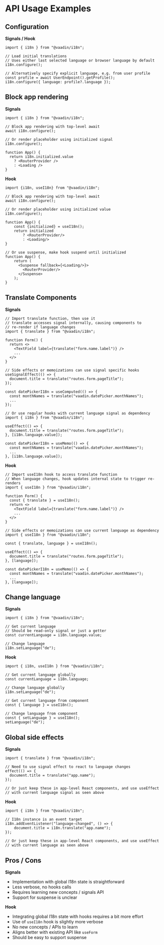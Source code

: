# API Usage Examples

## Configuration

**Signals / Hook**

```tsx
import { i18n } from "@vaadin/i18n";

// Load initial translations
// Uses either last selected language or browser language by default
i18n.configure();

// Alternatively specify explicit language, e.g. from user profile
const profile = await UserEndpoint().getProfile();
i18n.configure({ language: profile?.language });
```

## Block app rendering

**Signals**

```tsx
import { i18n } from "@vaadin/i18n";

// Block app rendering with top-level await
await i18n.configure();

// Or render placeholder using initialized signal
i18n.configure();

function App() {
  return i18n.initialized.value 
    ? <RouterProvider />
    : <Loading />
}
```

**Hook**

```tsx
import {i18n, useI18n} from "@vaadin/i18n";

// Block app rendering with top-level await
await i18n.configure();

// Or render placeholder using initialized value
i18n.configure();

function App() {
    const {initialized} = useI18n();
    return initialized
        ? <RouterProvider/>
        : <Loading/>
}

// Or use suspense, make hook suspend until initialized
function App() {
    return (
      <Suspense fallback={<Loading/>}>
        <RouterProvider/>
      </Suspense>
    );
}
```

## Translate Components

**Signals**

```tsx
// Import translate function, then use it
// translate accesses signal internally, causing components to 
// re-render if language changes
import { translate } from "@vaadin/i18n";

function Form() {
  return <>
    <TextField label={translate("form.name.label")} />
    ...
  </>
}

// Side effects or memoizations can use signal specific hooks
useSignalEffect(() => {
  document.title = translate("routes.form.pageTitle");
});

const datePickerI18n = useComputed(() => {
  const monthNames = translate("vaadin.datePicker.monthNames");
  ...
});

// Or use regular hooks with current language signal as dependency
import { i18n } from "@vaadin/i18n";

useEffect(() => {
  document.title = translate("routes.form.pageTitle");
}, [i18n.language.value]);

const datePickerI18n = useMemo(() => {
  const monthNames = translate("vaadin.datePicker.monthNames");
  ...
}, [i18n.language.value]);
```

**Hook**

```tsx
// Import useI18n hook to access translate function
// When language changes, hook updates internal state to trigger re-renders
import { useI18n } from "@vaadin/i18n";

function Form() {
  const { translate } = useI18n();
  return <>
    <TextField label={translate("form.name.label")} />
    ...
  </>
}

// Side effects or memoizations can use current language as dependency
import { useI18n } from "@vaadin/i18n";

const { translate, language } = useI18n();

useEffect(() => {
  document.title = translate("routes.form.pageTitle");
}, [language]);

const datePickerI18n = useMemo(() => {
  const monthNames = translate("vaadin.datePicker.monthNames");
  ...
}, [language]);
```

## Change language

**Signals**

```tsx
import { i18n } from "@vaadin/i18n";

// Get current language
// Should be read-only signal or just a getter
const currentLanguage = i18n.language.value;

// Change language
i18n.setLanguage("de");
```

**Hook**

```tsx
import { i18n, useI18n } from "@vaadin/i18n";

// Get current language globally
const currentLanguage = i18n.language;

// Change language globally
i18n.setLanguage("de");

// Get current language from component
const { language } = useI18n();

// Change language from component
const { setLanguage } = useI18n();
setLanguage("de");
```

## Global side effects

**Signals**

```tsx
import { translate } from "@vaadin/i18n";

// Need to use signal effect to react to language changes
effect(() => {
  document.title = translate("app.name");
});

// Or just keep these in app-level React components, and use useEffect
// with current language signal as seen above
```

**Hook**

```tsx
import { i18n } from "@vaadin/i18n";

// I18n instance is an event target
i18n.addEventListener("language-changed", () => {
    document.title = i18n.translate("app.name");
});

// Or just keep these in app-level React components, and use useEffect
// with current language as seen above
```

## Pros / Cons

**Signals**

- Implementation with global I18n state is straightforward
- Less verbose, no hooks calls
- Requires learning new concepts / signals API
- Support for suspense is unclear

**Hook**

- Integrating global I18n state with hooks requires a bit more effort
- Use of `useI18n` hook is slightly more verbose
- No new concepts / APIs to learn
- Aligns better with existing API like `useForm`
- Should be easy to support suspense
